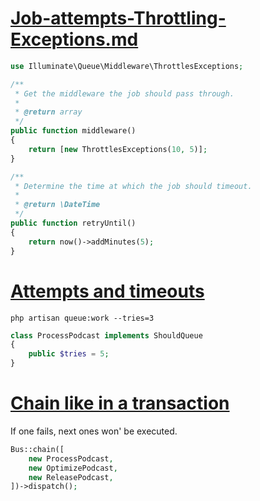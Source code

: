 # [Job-attempts-Throttling-Exceptions.md](https://laravel.com/docs/8.x/queues#throttling-exceptions)

```php
use Illuminate\Queue\Middleware\ThrottlesExceptions;

/**
 * Get the middleware the job should pass through.
 *
 * @return array
 */
public function middleware()
{
    return [new ThrottlesExceptions(10, 5)];
}

/**
 * Determine the time at which the job should timeout.
 *
 * @return \DateTime
 */
public function retryUntil()
{
    return now()->addMinutes(5);
}
```

# [Attempts and timeouts](https://laravel.com/docs/8.x/queues#max-job-attempts-and-timeout)

```shell
php artisan queue:work --tries=3
```

```php
class ProcessPodcast implements ShouldQueue
{
    public $tries = 5;
}
```



# [Chain like in a transaction](https://laravel.com/docs/8.x/queues#throttling-exceptions)

If one fails, next ones won' be executed.

```php
Bus::chain([
    new ProcessPodcast,
    new OptimizePodcast,
    new ReleasePodcast,
])->dispatch();
```
